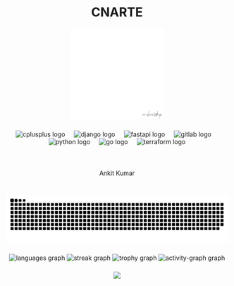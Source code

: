 <h1 align="center">CNARTE</h1>



<div align="center">
  <img height="206" src="sketch_without_bg.gif"  />
</div>

###
###

<div align="center">
  <img src="https://cdn.jsdelivr.net/gh/devicons/devicon/icons/cplusplus/cplusplus-original.svg" height="40" alt="cplusplus logo"  />
  <img width="12" />
  <img src="https://cdn.jsdelivr.net/gh/devicons/devicon/icons/django/django-plain.svg" height="40" alt="django logo"  />
  <img width="12" />
  <img src="https://cdn.jsdelivr.net/gh/devicons/devicon/icons/fastapi/fastapi-original.svg" height="40" alt="fastapi logo"  />
  <img width="12" />
  <img src="https://cdn.jsdelivr.net/gh/devicons/devicon/icons/gitlab/gitlab-original.svg" height="40" alt="gitlab logo"  />
  <img width="12" />
  <img src="https://cdn.jsdelivr.net/gh/devicons/devicon/icons/python/python-original.svg" height="40" alt="python logo"  />
  <img width="12" />
  <img src="https://cdn.jsdelivr.net/gh/devicons/devicon/icons/go/go-original.svg" height="40" alt="go logo"  />
  <img width="12" />
  <img src="https://cdn.jsdelivr.net/gh/devicons/devicon/icons/terraform/terraform-original.svg" height="40" alt="terraform logo"  />
</div>

###

<br clear="both">

<p align="center">Ankit Kumar</p>

###

<br clear="both">

<img src="https://raw.githubusercontent.com/cnarte/cnarte/output/snake.svg" alt="Snake animation" />

###

<div align="center">
  <img src="https://github-readme-stats.vercel.app/api/top-langs?username=cnarte&locale=en&hide_title=false&layout=compact&card_width=320&langs_count=5&theme=dark&hide_border=false&order=2" height="150" alt="languages graph"  />
  <img src="https://streak-stats.demolab.com?user=cnarte&locale=en&mode=daily&theme=dark&hide_border=false&border_radius=5&order=3" height="150" alt="streak graph"  />
  <img src="https://github-profile-trophy.vercel.app?username=cnarte&theme=kimbie_dark&column=-1&row=1&margin-w=5&margin-h=8&no-bg=true&no-frame=true&order=4" height="150" alt="trophy graph"  />
  <img src="https://github-readme-activity-graph.vercel.app/graph?username=cnarte&radius=16&theme=one-dark&area=true&order=5&hide_border=true&hide_title=true" height="304" alt="activity-graph graph"  />
</div>

###

<div align="center">
  <img src="https://profile-counter.glitch.me/cnarte/count.svg?"  />
</div>

###